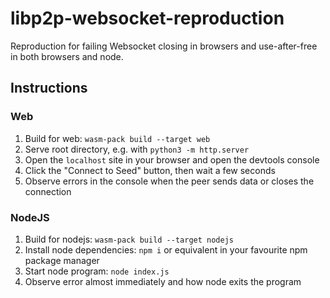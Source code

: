 # libp2p-websocket-reproduction

Reproduction for failing Websocket closing in browsers and use-after-free in both browsers and node.

## Instructions

### Web

1. Build for web: `wasm-pack build --target web`
2. Serve root directory, e.g. with `python3 -m http.server`
3. Open the `localhost` site in your browser and open the devtools console
4. Click the "Connect to Seed" button, then wait a few seconds
5. Observe errors in the console when the peer sends data or closes the connection

### NodeJS

1. Build for nodejs: `wasm-pack build --target nodejs`
2. Install node dependencies: `npm i` or equivalent in your favourite npm package manager
3. Start node program: `node index.js`
4. Observe error almost immediately and how node exits the program
